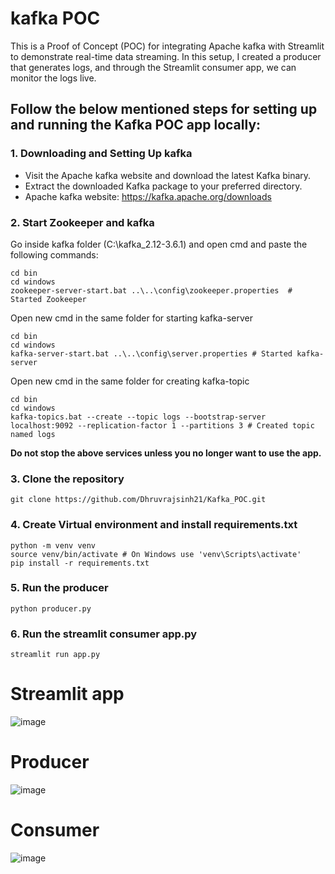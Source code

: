 # kafka POC

This is a Proof of Concept (POC) for integrating Apache kafka with Streamlit to demonstrate real-time data streaming. In this setup, I created a producer that generates logs, and through the Streamlit consumer app, we can monitor the logs live. 

## Follow the below mentioned steps for setting up and running the Kafka POC app locally:

### 1. Downloading and Setting Up kafka 

- Visit the Apache kafka website and download the latest Kafka binary.
- Extract the downloaded Kafka package to your preferred directory.
- Apache kafka website: https://kafka.apache.org/downloads

### 2. Start Zookeeper and kafka

Go inside kafka folder (C:\kafka_2.12-3.6.1) and open cmd and paste the following commands:
```console
cd bin
cd windows
zookeeper-server-start.bat ..\..\config\zookeeper.properties  # Started Zookeeper
```
Open new cmd in the same folder for starting kafka-server
```console
cd bin
cd windows
kafka-server-start.bat ..\..\config\server.properties # Started kafka-server
```
Open new cmd in the same folder for creating kafka-topic
```console
cd bin
cd windows
kafka-topics.bat --create --topic logs --bootstrap-server localhost:9092 --replication-factor 1 --partitions 3 # Created topic named logs
```
**Do not stop the above services unless you no longer want to use the app.**

### 3. Clone the repository

```console
git clone https://github.com/Dhruvrajsinh21/Kafka_POC.git
```

### 4. Create Virtual environment and install requirements.txt

```console
python -m venv venv
source venv/bin/activate # On Windows use 'venv\Scripts\activate'
pip install -r requirements.txt
```

### 5. Run the producer

```console
python producer.py
```

### 6. Run the streamlit consumer app.py

```console
streamlit run app.py
```

# Streamlit app
![image](https://github.com/user-attachments/assets/7dc0cdca-f18e-4f22-9063-83c5fad8e7da)
# Producer
![image](https://github.com/user-attachments/assets/4f1311a3-54dd-4b34-9ad8-7ecbb9443835)
# Consumer
![image](https://github.com/user-attachments/assets/50b0eebb-d552-4600-ada1-63a1771d5431)


